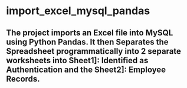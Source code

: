 # import_excel_mysql_pandas
## The project imports an Excel file into MySQL using Python Pandas. It then Separates the Spreadsheet programmatically into 2 separate worksheets into Sheet1]: Identified as Authentication and the Sheet2]: Employee Records.

